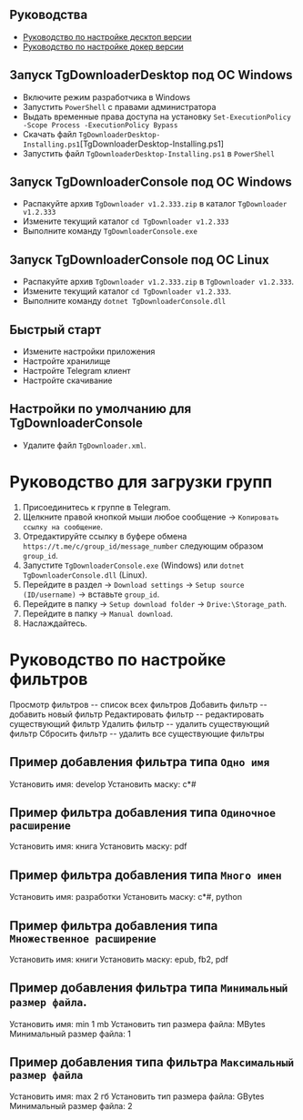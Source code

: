 ## Руководства
- [Руководство по настройке десктоп версии](GUIDE-SETUP-DESKTOP-RUS.md)
- [Руководство по настройке докер версии](GUIDE-SETUP-DOCKER-RUS.md)

## Запуск TgDownloaderDesktop под ОС Windows
- Включите режим разработчика в Windows
- Запустить `PowerShell` с правами администратора
- Выдать временные права доступа на установку `Set-ExecutionPolicy -Scope Process -ExecutionPolicy Bypass`
- Скачать файл `TgDownloaderDesktop-Installing.ps1`[TgDownloaderDesktop-Installing.ps1]
- Запустить файл `TgDownloaderDesktop-Installing.ps1` в `PowerShell`

## Запуск TgDownloaderConsole под ОС Windows
- Распакуйте архив `TgDownloader v1.2.333.zip` в каталог `TgDownloader v1.2.333`
- Измените текущий каталог `cd TgDownloader v1.2.333`
- Выполните команду `TgDownloaderConsole.exe`

## Запуск TgDownloaderConsole под ОС Linux
- Распакуйте архив `TgDownloader v1.2.333.zip` в `TgDownloader v1.2.333`.
- Измените текущий каталог `cd TgDownloader v1.2.333`.
- Выполните команду `dotnet TgDownloaderConsole.dll`

## Быстрый старт
- Измените настройки приложения
- Настройте хранилище
- Настройте Telegram клиент
- Настройте скачивание

## Настройки по умолчанию для TgDownloaderConsole
- Удалите файл `TgDownloader.xml`.

# Руководство для загрузки групп
1. Присоединитесь к группе в Telegram.
2. Щелкните правой кнопкой мыши любое сообщение -> `Копировать ссылку на сообщение`.
3. Отредактируйте ссылку в буфере обмена `https://t.me/c/group_id/message_number` следующим образом `group_id`.
4. Запустите `TgDownloaderConsole.exe` (Windows) или `dotnet TgDownloaderConsole.dll` (Linux).
5. Перейдите в раздел -> `Download settings` -> `Setup source (ID/username)` -> вставьте `group_id`.
6. Перейдите в папку -> `Setup download folder` -> `Drive:\Storage_path`.
7. Перейдите в папку -> `Manual download`.
8. Наслаждайтесь.

# Руководство по настройке фильтров
Просмотр фильтров -- список всех фильтров
Добавить фильтр -- добавить новый фильтр
Редактировать фильтр -- редактировать существующий фильтр
Удалить фильтр -- удалить существующий фильтр
Сбросить фильтр -- удалить все существующие фильтры

## Пример добавления фильтра типа `Одно имя`
Установить имя: develop
Установить маску: c*#

## Пример фильтра добавления типа `Одиночное расширение`
Установить имя: книга
Установить маску: pdf

## Пример фильтра добавления типа `Много имен`
Установить имя: разработки
Установить маску: c*#, python

## Пример фильтра добавления типа `Множественное расширение`
Установить имя: книги
Установить маску: epub, fb2, pdf

## Пример добавления фильтра типа `Минимальный размер файла`.
Установить имя: min 1 mb
Установить тип размера файла: MBytes
Минимальный размер файла: 1

## Пример добавления типа фильтра `Максимальный размер файла`
Установить имя: max 2 гб
Установить тип размера файла: GBytes
Минимальный размер файла: 2
